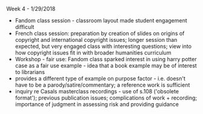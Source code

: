 Week 4 - 1/29/2018

- Fandom class session - classroom layout made student engagement difficult
- French class session: preparation by creation of slides on origins of copyright and international copyright issues; longer session than expected, but very engaged class with interesting questions; view into how copyright issues fit in with broader humanities curriculum
- Workshop - fair use: Fandom class sparked interest in using harry potter case as a fair use example - idea that a book example may be of interest to librarians
- provides a different type of example on purpose factor - i.e. doesn't have to be a parody/satire/commentary; a reference work is sufficient
- inquiry re Casals masterclass recordings - use of s.108 ('obsolete format'); previous publication issues; complications of work + recording; importance of judgment in assessing risk and providing guidance
